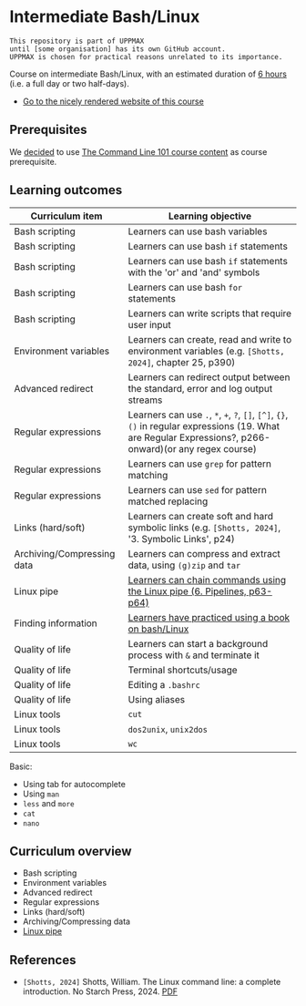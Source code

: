 # Intermediate Bash/Linux

```text
This repository is part of UPPMAX
until [some organisation] has its own GitHub account.
UPPMAX is chosen for practical reasons unrelated to its importance.
```

Course on intermediate Bash/Linux, with an estimated duration of
[6 hours](https://github.com/UPPMAX/naiss_intermediate_bash_linux/issues/2)
(i.e. a full day or two half-days).

- [Go to the nicely rendered website of this course](https://uppmax.github.io/naiss_intermediate_bash_linux)

## Prerequisites

We [decided](https://github.com/UPPMAX/naiss_intermediate_bash_linux/issues/1)
to use
[The Command Line 101 course content](https://hpc2n.github.io/linux-command-line-101/)
as course prerequisite.

## Learning outcomes

<!-- markdownlint-disable MD013 --><!-- Tables cannot be split up over lines, hence will break 80 characters per line -->

Curriculum item                                                                |Learning objective
-------------------------------------------------------------------------------|-----------------------------------------------------
Bash scripting                                                                 |Learners can use bash variables
Bash scripting                                                                 |Learners can use bash `if` statements
Bash scripting                                                                 |Learners can use bash `if` statements with the 'or' and 'and' symbols
Bash scripting                                                                 |Learners can use bash `for` statements
Bash scripting                                                                 |Learners can write scripts that require user input
Environment variables                                                          |Learners can create, read and write to environment variables (e.g. `[Shotts, 2024]`, chapter 25, p390)
Advanced redirect                                                              |Learners can redirect output between the standard, error and log output streams
Regular expressions                                                            |Learners can use `.`, `*`, `+`, `?`, `[]`, `[^]`, `{}`, `()` in regular expressions (19. What are Regular Expressions?, p266-onward)(or any regex course)
Regular expressions                                                            |Learners can use `grep` for pattern matching
Regular expressions                                                            |Learners can use `sed` for pattern matched replacing
Links (hard/soft)                                                              |Learners can create soft and hard symbolic links (e.g. `[Shotts, 2024]`, '3. Symbolic Links', p24)
Archiving/Compressing data                                                     |Learners can compress and extract data, using `(g)zip` and `tar`
Linux pipe                                                                     |[Learners can chain commands using the Linux pipe (6. Pipelines, p63-p64)](https://github.com/UPPMAX/naiss_intermediate_bash_linux/issues/6)
Finding information                                                            |[Learners have practiced using a book on bash/Linux](https://github.com/UPPMAX/naiss_intermediate_bash_linux/issues/7)
Quality of life                                                                |Learners can start a background process with `&` and terminate it
Quality of life                                                                |Terminal shortcuts/usage
Quality of life                                                                |Editing a `.bashrc`
Quality of life                                                                |Using aliases
Linux tools                                                                    |`cut`
Linux tools                                                                    |`dos2unix`, `unix2dos`
Linux tools                                                                    |`wc`

<!-- markdownlint-enable MD013 -->

Basic:

- Using tab for autocomplete
- Using `man`
- `less` and `more`
- `cat`
- `nano`

## Curriculum overview

- Bash scripting
- Environment variables
- Advanced redirect
- Regular expressions
- Links (hard/soft)
- Archiving/Compressing data
- [Linux pipe](https://github.com/UPPMAX/naiss_intermediate_bash_linux/issues/6)

## References

- `[Shotts, 2024]` Shotts, William.
  The Linux command line: a complete introduction. No Starch Press, 2024.
  [PDF](the_linux_command_line.pdf)
